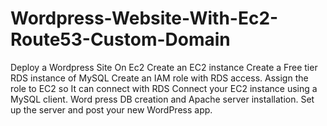 # Wordpress-Website-With-Ec2-Route53-Custom-Domain
Deploy a Wordpress Site On Ec2 
Create an EC2 instance
Create a Free tier RDS instance of MySQL
Create an IAM role with RDS access.
Assign the role to EC2 so It can connect with RDS
Connect your EC2 instance using a MySQL client.
Word press DB creation and Apache server installation.
Set up the server and post your new WordPress app.
